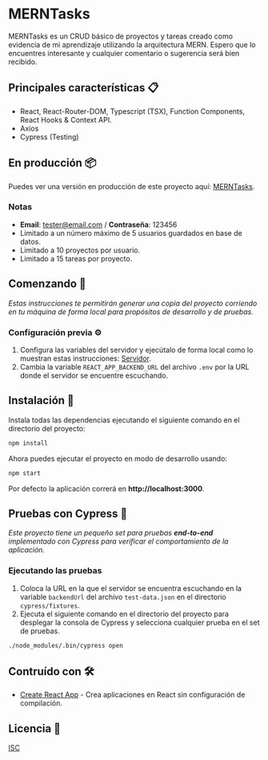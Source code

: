 # MERNTasks

MERNTasks es un CRUD básico de proyectos y tareas creado como evidencia de mi aprendizaje utilizando la arquitectura MERN. Espero que lo encuentres interesante y cualquier comentario o sugerencia será bien recibido.

## Principales características :clipboard:

* React, React-Router-DOM, Typescript (TSX), Function Components, React Hooks & Context API.
* Axios
* Cypress (Testing)

## En producción :package:

Puedes ver una versión en producción de este proyecto aquí: [MERNTasks](https://affectionate-hodgkin-3670a5.netlify.app/).

### Notas

* **Email**: tester@email.com / **Contraseña**: 123456
* Limitado a un número máximo de 5 usuarios guardados en base de datos.
* Limitado a 10 proyectos por usuario.
* Limitado a 15 tareas por proyecto.

## Comenzando :rocket:

_Estas instrucciones te permitirán generar una copia del proyecto corriendo en tu máquina de forma local para propósitos de desarrollo y de pruebas._

### Configuración previa :gear:
 
1. Configura las variables del servidor y ejecútalo de forma local como lo muestran estas instrucciones: [Servidor](./server/SERVER.es.md). 
2. Cambia la variable `REACT_APP_BACKEND_URL` del archivo `.env` por la URL donde el servidor se encuentre escuchando.

## Instalación :wrench:

Instala todas las dependencias ejecutando el siguiente comando en el directorio del proyecto:

```bash
npm install
```

Ahora puedes ejecutar el proyecto en modo de desarrollo usando:

```bash
npm start
```

Por defecto la aplicación correrá en **http://localhost:3000**.

## Pruebas con Cypress :hammer:

_Este proyecto tiene un pequeño set para pruebas **end-to-end** implementado con Cypress para verificar el comportamiento de la aplicación._

### Ejecutando las pruebas

1. Coloca la URL en la que el servidor se encuentra escuchando en la variable `backendUrl` del archivo `test-data.json` en el directorio `cypress/fixtures`.
2. Ejecuta el siguiente comando en el directorio del proyecto para desplegar la consola de Cypress y selecciona cualquier prueba en el set de pruebas.

```bash
./node_modules/.bin/cypress open
```

## Contruído con :hammer_and_wrench:

* [Create React App](https://github.com/facebook/create-react-app) - Crea aplicaciones en React sin configuración de compilación.

## Licencia :page_with_curl:
[ISC](https://opensource.org/licenses/ISC)
